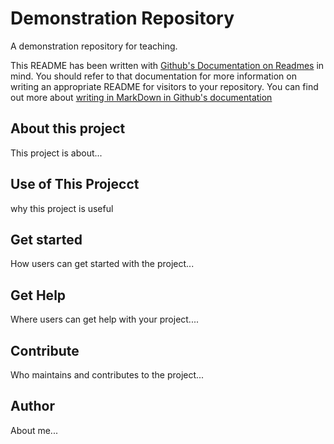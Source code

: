 # Demonstration Repository

A demonstration repository for teaching.

This README has been written with [Github's Documentation on Readmes](https://docs.github.com/en/repositories/managing-your-repositorys-settings-and-features/customizing-your-repository/about-readmes) in mind.
You should refer to that documentation for more information on writing an appropriate README for visitors to your repository.
You can find out more about [writing in MarkDown in Github's documentation](https://docs.github.com/en/get-started/writing-on-github/getting-started-with-writing-and-formatting-on-github/basic-writing-and-formatting-syntax) 
 
 ## About this project
 
 This project is about...


## Use of This Projecct

why this project is useful


## Get started

How users can get started with the project...

## Get Help


Where users can get help with your project....

## Contribute


Who maintains and contributes to the project...


## Author

About me...